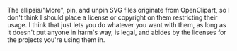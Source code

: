 The ellipsis/"More", pin, and unpin SVG files originate from OpenClipart, so I don't think I should place a license or copyright on them restricting their usage. I think that just lets you do whatever you want with them, as long as it doesn't put anyone in harm's way, is legal, and abides by the licenses for the projects you're using them in.
